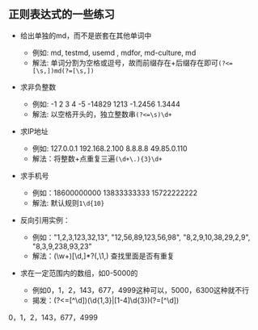 ## 正则表达式的一些练习


- 给出单独的md，而不是嵌套在其他单词中  
    - 例如: md, testmd, usemd , mdfor, md-culture, md
    - 解法: 单词分割为空格或逗号，故而前缀存在+后缀存在即可`(?<=[\s,])md(?=[\s,])`
- 求非负整数  
    - 例如: -1 2 3 4 -5 -14829 1213 -1.2456 1.3444  
    - 解法: 以空格开头的，独立整数串`(?<=\s)\d+`


- 求IP地址  
    - 例如: 127.0.0.1 192.168.2.100 8.8.8.8 49.85.0.110  
    - 解法：将整数+点重复三遍`(\d+\.){3}\d+`

- 求手机号
    - 例如：18600000000 13833333333 15722222222  
    - 解法: 默认规则`1\d{10}`
    
- 反向引用实例：
    - 例如："1,2,3,123,32,13", "12,56,89,123,56,98", "8,2,9,10,38,29,2,9", "8,3,9,238,93,23"
    - 解法：(\w+)[\d,]*?(,\1,)  查找里面是否有重复
    
- 求在一定范围内的数组，如0-5000的
    - 例如0，1，2，143，677，4999这种可以，5000，6300这种就不行
    - 揭发：(?<=[^\d])(\d{1,3}|[1-4]\d{3})(?=[^\d])
    
0，1，2，143，677，4999